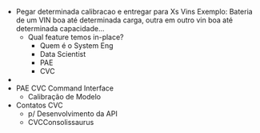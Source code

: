 
- Pegar determinada calibracao e entregar para Xs Vins
Exemplo: Bateria de um VIN boa até determinada carga, outra em outro vin boa até determinada capacidade...
	- Qual feature temos in-place?
		- Quem é o System Eng
		- Data Scientist
		- PAE
		- CVC
- 
- PAE CVC Command Interface
	- Calibração de Modelo
- Contatos CVC
	- p/ Desenvolvimento da API
	- CVCConsolissaurus